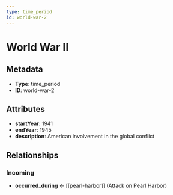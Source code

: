 ```yaml
---
type: time_period
id: world-war-2
---
```


# World War II

## Metadata

- **Type**: time_period
- **ID**: world-war-2

## Attributes

- **startYear**: 1941
- **endYear**: 1945
- **description**: American involvement in the global conflict

## Relationships

### Incoming

- **occurred_during** ← [[pearl-harbor]] (Attack on Pearl Harbor)


